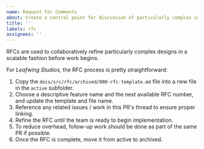 ```yaml
---
name: Request for Comments
about: Create a central point for discussion of particularly complex concepts
title: ''
labels: rfc
assignees: ''
---
```


RFCs are used to collaboratively refine particularly complex designs in a scalable fashion before work begins.

For *Leafwing Studios,* the RFC process is pretty straightforward:

1. Copy the `docs/src/rfc/archived/000-rfc-template.md` file into a new file in the `active` subfolder.
2. Choose a descriptive feature name and the next available RFC number, and update the template and file name.
3. Reference any related issues / work in this PR's thread to ensure proper linking.
4. Refine the RFC until the team is ready to begin implementation.
5. To reduce overhead, follow-up work should be done as part of the same PR if possible.
6. Once the RFC is complete, move it from active to archived.
